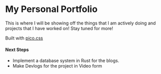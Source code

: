 # My Personal Portfolio
This is where I will be showing off the things that I am actively doing and projects that I have worked on! Stay tuned for more!

Built with [pico.css](https://picocss.com/)

#### Next Steps

* Implement a database system in Rust for the blogs.
* Make Devlogs for the project in Video form
